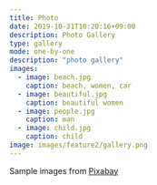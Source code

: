 ```yaml
---
title: Photo
date: 2019-10-31T10:20:16+09:00
description: Photo Gallery
type: gallery
mode: one-by-one 
description: "photo gallery"
images:
  - image: beach.jpg
    caption: beach, women, car
  - image: beautiful.jpg
    caption: beautiful women
  - image: people.jpg
    caption: man
  - image: child.jpg
    caption: child
image: images/feature2/gallery.png
---
```


Sample images from [Pixabay](https://pixabay.com)
